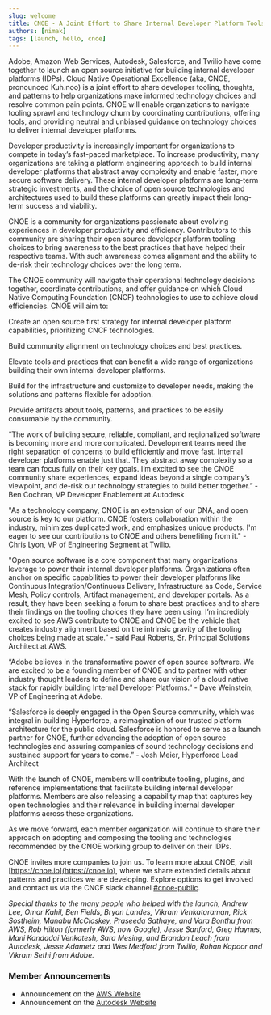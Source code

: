 ```yaml
---
slug: welcome
title: CNOE - A Joint Effort to Share Internal Developer Platform Tools and Best Practices.
authors: [nimak]
tags: [launch, hello, cnoe]
---
```


Adobe, Amazon Web Services, Autodesk, Salesforce, and Twilio have come together to launch an open source initiative for building internal developer platforms (IDPs). Cloud Native Operational Excellence (aka, CNOE, pronounced Kuh.noo) is a joint effort to share developer tooling, thoughts, and patterns to help organizations make informed technology choices and resolve common pain points. CNOE will enable organizations to navigate tooling sprawl and technology churn by coordinating contributions, offering tools, and providing neutral and unbiased guidance on technology choices to deliver internal developer platforms.  

Developer productivity is increasingly important for organizations to compete in today’s fast-paced marketplace. To increase productivity, many organizations are taking a platform engineering approach to build internal developer platforms that abstract away complexity and enable faster, more secure software delivery. These internal developer platforms are long-term strategic investments, and the choice of open source technologies and architectures used to build these platforms can greatly impact their long-term success and viability. 

CNOE is a community for organizations passionate about evolving experiences in developer productivity and efficiency. Contributors to this community are sharing their open source developer platform tooling choices to bring awareness to the best practices that have helped their respective teams. With such awareness comes alignment and the ability to de-risk their technology choices over the long term. 

The CNOE community will navigate their operational technology decisions together, coordinate contributions, and offer guidance on which Cloud Native Computing Foundation (CNCF) technologies to use to achieve cloud efficiencies. CNOE will aim to: 

Create an open source first strategy for internal developer platform capabilities, prioritizing CNCF technologies. 

Build community alignment on technology choices and best practices. 

Elevate tools and practices that can benefit a wide range of organizations building their own internal developer platforms. 

Build for the infrastructure and customize to developer needs, making the solutions and patterns flexible for adoption. 

Provide artifacts about tools, patterns, and practices to be easily consumable by the community.   

“The work of building secure, reliable, compliant, and regionalized software is becoming more and more complicated. Development teams need the right separation of concerns to build efficiently and move fast. Internal developer platforms enable just that. They abstract away complexity so a team can focus fully on their key goals. I’m excited to see the CNOE community share experiences, expand ideas beyond a single company’s viewpoint, and de-risk our technology strategies to build better together.” - Ben Cochran, VP Developer Enablement at Autodesk 

"As a technology company, CNOE is an extension of our DNA, and open source is key to our platform. CNOE fosters collaboration within the industry, minimizes duplicated work, and emphasizes unique products. I'm eager to see our contributions to CNOE and others benefiting from it." - Chris Lyon, VP of Engineering Segment at Twilio. 

"Open source software is a core component that many organizations leverage to power their internal developer platforms. Organizations often anchor on specific capabilities to power their developer platforms like Continuous Integration/Continuous Delivery, Infrastructure as Code, Service Mesh, Policy controls, Artifact management, and developer portals. As a result, they have been seeking a forum to share best practices and to share their findings on the tooling choices they have been using. I’m incredibly excited to see AWS contribute to CNOE and CNOE be the vehicle that creates industry alignment based on the intrinsic gravity of the tooling choices being made at scale.” - said Paul Roberts, Sr. Principal Solutions Architect at AWS. 

“Adobe believes in the transformative power of open source software.  We are excited to be a founding member of CNOE and to partner with other industry thought leaders to define and share our vision of a cloud native stack for rapidly building Internal Developer Platforms.” - Dave Weinstein, VP of Engineering at Adobe. 

“Salesforce is deeply engaged in the Open Source community, which was integral in building Hyperforce, a reimagination of our trusted platform architecture for the public cloud. Salesforce is honored to serve as a launch partner for CNOE, further advancing the adoption of open source technologies and assuring companies of sound technology decisions and sustained support for years to come.” - Josh Meier, Hyperforce Lead Architect 

With the launch of CNOE, members will contribute tooling, plugins, and reference implementations that facilitate building internal developer platforms. Members are also releasing a capability map that captures key open technologies and their relevance in building internal developer platforms across these organizations. 

As we move forward, each member organization will continue to share their approach on adopting and composing the tooling and technologies recommended by the CNOE working group to deliver on their IDPs.  

CNOE invites more companies to join us. To learn more about CNOE, visit [https://cnoe.io](https://cnoe.io), where we share extended details about patterns and practices we are developing. Explore options to get involved and contact us via the CNCF slack channel [#cnoe-public](https://cloud-native.slack.com/archives/C05TN9WFN5S).

_Special thanks to the many people who helped with the launch, Andrew Lee, Omar Kahil, Ben Fields, Bryan Landes, Vikram Venkataraman, Rick Sostheim, Manabu McCloskey, Praseeda Sathaye, and Vara Bonthu from AWS, Rob Hilton (formerly AWS, now Google), Jesse Sanford, Greg Haynes, Mani Kandadai Venkatesh, Sara Mesing, and Brandon Leach from Autodesk, Jesse Adametz and Wes Medford from Twilio, Rohan Kapoor and Vikram Sethi from Adobe._

### Member Announcements

- Announcement on the [AWS Website](https://aws.amazon.com/blogs/opensource/cloud-native-operational-excellence-cnoe-a-joint-effort-to-share-internal-developer-platform-tools-and-best-practices)
- Announcement on the [Autodesk
  Website](https://forums.autodesk.com/t5/engineering-hub-blog/cloud-native-operational-excellence-cnoe-a-joint-effort-to-share/ba-p/12282822)

